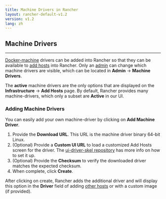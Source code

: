 ```yaml
---
title: Machine Drivers in Rancher
layout: rancher-default-v1.2
version: v1.2
lang: zh
---
```


## Machine Drivers
---

[Docker-machine](https://docs.docker.com/machine/) drivers can be added into Rancher so that they can be available to [add hosts]({{site.baseurl}}/rancher/{{page.version}}/{{page.lang}}/hosts/other/) into Rancher. Only an [admin]({{site.baseurl}}/rancher/{{page.version}}/{{page.lang}}/configuration/access-control/#admin) can change which machine drivers are visible, which can be located in  **Admin** -> **Machine Drivers**.

The **active** machine drivers are the only options that are displayed on the **Infrastructure** -> **Add Hosts** page. By default, Rancher provides many machine-drivers, which only a subset are **Active** in our UI.

### Adding Machine Drivers

You can easily add your own machine-driver by clicking on **Add Machine Driver**.

1. Provide the **Download URL**. This URL is the machine driver binary 64-bit Linux.
2. (Optional) Provide a **Custom UI URL** to load a customized Add Hosts screen for the driver. The [ui-driver-skel repository](https://github.com/rancher/ui-driver-skel) has more info on how to set it up.
3. (Optional) Provide the **Checksum** to verify the downloaded driver matches the expected checksum.
4. When complete, click **Create**.

After clicking on create, Rancher adds the additional driver and will display this option in the **Driver** field of adding [other hosts]({{site.baseurl}}/rancher/{{page.version}}/{{page.lang}}/hosts/other/) or with a custom image (if provided).
